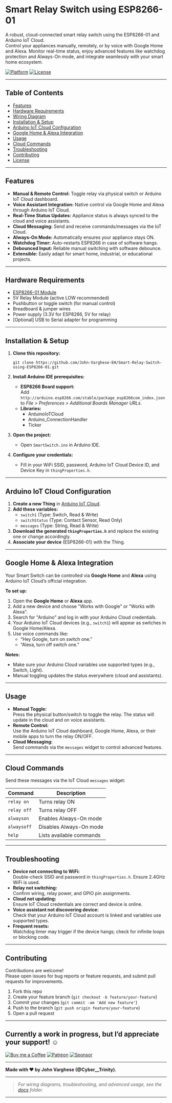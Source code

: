 # Smart Relay Switch using ESP8266-01

A robust, cloud-connected smart relay switch using the ESP8266-01 and Arduino IoT Cloud.  
Control your appliances manually, remotely, or by voice with Google Home and Alexa. Monitor real-time status, enjoy advanced features like watchdog protection and Always-On mode, and integrate seamlessly with your smart home ecosystem.

[![Platform](https://img.shields.io/badge/platform-ESP8266-blue.svg)](https://www.espressif.com/en/products/socs/esp8266)
[![License](https://img.shields.io/badge/license-MIT-green.svg)](LICENSE)

---

## Table of Contents 

- [Features](#features)
- [Hardware Requirements](#hardware-requirements)
- [Wiring Diagram](#wiring-diagram)
- [Installation & Setup](#installation--setup)
- [Arduino IoT Cloud Configuration](#arduino-iot-cloud-configuration)
- [Google Home & Alexa Integration](#google-home--alexa-integration)
- [Usage](#usage)
- [Cloud Commands](#cloud-commands)
- [Troubleshooting](#troubleshooting)
- [Contributing](#contributing)
- [License](LICENSE)

---

## Features

- **Manual & Remote Control:** Toggle relay via physical switch or Arduino IoT Cloud dashboard.
- **Voice Assistant Integration:** Native control via Google Home and Alexa through Arduino IoT Cloud.
- **Real-Time Status Updates:** Appliance status is always synced to the cloud and voice assistants.
- **Cloud Messaging:** Send and receive commands/messages via the IoT Cloud.
- **Always-On Mode:** Automatically ensures your appliance stays ON.
- **Watchdog Timer:** Auto-restarts ESP8266 in case of software hangs.
- **Debounced Input:** Reliable manual switching with software debounce.
- **Extensible:** Easily adapt for smart home, industrial, or educational projects.

---

## Hardware Requirements

- [ESP8266-01 Module](https://www.espressif.com/en/products/socs/esp8266)
- 5V Relay Module (active LOW recommended)
- Pushbutton or toggle switch (for manual control)
- Breadboard & jumper wires
- Power supply (3.3V for ESP8266, 5V for relay)
- [Optional] USB to Serial adapter for programming

---

<!-- ## Wiring Diagram 



> **Note:** Use logic level shifters if your relay requires 5V signals.

--- -->

## Installation & Setup

1. **Clone this repository:**
    ```
    git clone https://github.com/John-Varghese-EH/Smart-Relay-Switch-using-ESP8266-01.git
    ```

2. **Install Arduino IDE prerequisites:**
    - **ESP8266 Board support:**  
      Add `http://arduino.esp8266.com/stable/package_esp8266com_index.json` to *File > Preferences > Additional Boards Manager URLs*.
    - **Libraries:**  
      - ArduinoIoTCloud  
      - Arduino_ConnectionHandler  
      - Ticker

3. **Open the project:**
    - Open `SmartSwitch.ino` in Arduino IDE.

4. **Configure your credentials:**
    - Fill in your WiFi SSID, password, Arduino IoT Cloud Device ID, and Device Key in `thingProperties.h`.

---

## Arduino IoT Cloud Configuration

1. **Create a new Thing** in [Arduino IoT Cloud](https://create.arduino.cc/iot/).
2. **Add these variables:**
    - `switch1` (Type: Switch, Read & Write)
    - `switchStatus` (Type: Contact Sensor, Read Only)
    - `messages` (Type: String, Read & Write)
3. **Download the generated `thingProperties.h`** and replace the existing one or change accordingly.
4. **Associate your device** (ESP8266-01) with the Thing.

---

## Google Home & Alexa Integration

Your Smart Switch can be controlled via **Google Home** and **Alexa** using Arduino IoT Cloud’s official integration.

**To set up:**
1. Open the **Google Home** or **Alexa** app.
2. Add a new device and choose "Works with Google" or "Works with Alexa".
3. Search for "Arduino" and log in with your Arduino Cloud credentials.
4. Your Arduino IoT Cloud devices (e.g., `switch1`) will appear as switches in Google Home/Alexa.
5. Use voice commands like:
    - “Hey Google, turn on switch one.”
    - “Alexa, turn off switch one.”

**Notes:**
- Make sure your Arduino Cloud variables use supported types (e.g., Switch, Light).
- Manual toggling updates the status everywhere (cloud and assistants).

---

## Usage

- **Manual Toggle:**  
  Press the physical button/switch to toggle the relay. The status will update in the cloud and on voice assistants.
- **Remote Control:**  
  Use the Arduino IoT Cloud dashboard, Google Home, Alexa, or their mobile apps to turn the relay ON/OFF.
- **Cloud Messaging:**  
  Send commands via the `messages` widget to control advanced features.

---

## Cloud Commands

Send these messages via the IoT Cloud `messages` widget:

| Command       | Description                    |
|---------------|-------------------------------|
| `relay on`    | Turns relay ON                |
| `relay off`   | Turns relay OFF               |
| `alwayson`    | Enables Always-On mode        |
| `alwaysoff`   | Disables Always-On mode       |
| `help`        | Lists available commands      |

---

## Troubleshooting

- **Device not connecting to WiFi:**  
  Double-check SSID and password in `thingProperties.h`. Ensure 2.4GHz WiFi is used.
- **Relay not switching:**  
  Confirm wiring, relay power, and GPIO pin assignments.
- **Cloud not updating:**  
  Ensure IoT Cloud credentials are correct and device is online.
- **Voice assistant not discovering device:**  
  Check that your Arduino IoT Cloud account is linked and variables use supported types.
- **Frequent resets:**  
  Watchdog timer may trigger if the device hangs; check for infinite loops or blocking code.

---

## Contributing

Contributions are welcome!  
Please open issues for bug reports or feature requests, and submit pull requests for improvements.

1. Fork this repo  
2. Create your feature branch (`git checkout -b feature/your-feature`)  
3. Commit your changes (`git commit -am 'Add new feature'`)  
4. Push to the branch (`git push origin feature/your-feature`)  
5. Open a pull request

---

## Currently a work in progress, but I’d appreciate your support! ☺️

  [![Buy me a Coffee](https://img.shields.io/badge/Buy_Me_A_Coffee-FFDD00?style=for-the-badge&logo=buy-me-a-coffee&logoColor=black)](https://buymeacoffee.com/CyberTrinity)
  [![Patreon](https://img.shields.io/badge/Patreon-F96854?style=for-the-badge&logo=patreon&logoColor=white)](https://patreon.com/CyberTrinity)
  [![Sponsor](https://img.shields.io/badge/sponsor-30363D?style=for-the-badge&logo=GitHub-Sponsors&logoColor=#white)](https://github.com/sponsors/John-Varghese-EH)

---

**Made with ❤️ by John Varghese (@Cyber__Trinity).**

---

> *For wiring diagrams, troubleshooting, and advanced usage, see the [docs](docs/) folder.*

---
